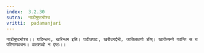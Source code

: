 ```yaml
---
index:  3.2.30
sutra:  नाडीमुष्ट्योश्च
vritti:  padamanjari
---
```


	नाडीमुष्ट्योश्च।। घटिन्धमः, खरिन्धम इति। घटीउघटः, खरीउगर्द्दभी, जातिलक्षणो ङीष्। खारीत्यन्ये पठन्ति स च परिमाणवचनः। वातशब्दो न द्दष्टः।।
